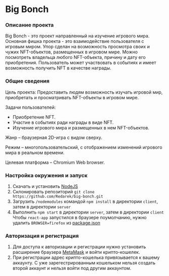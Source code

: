 # Big Bonch

### Описание проекта
Big Bonch - это проект направленный на изучение игрового мира. Основная фишка проекта - это взаимодействие пользователя с игровым миром.
Упор сделан на возможность просмотра своих и чужих NFT-объектов, размещенных в игровом мире. Можно посмотреть владельца любого NFT-объекта, причину и дату его приобретения. Пользователь может участвовать в событиях и имеет возможность получить NFT в качестве награды.

### Общие сведения

Цель проекта: Предоставить людям возможность изучать игровой мир, приобретать и просматривать NFT-объекты в игровом мире.

Задачи пользователей:
- Приобретение NFT.
- Участие в событиях ради награды в виде NFT.
- Изучение игрового мира и размещенных в нем NFT-объектов.

Жанр – браузерная 2D-игра с видом сверху.

Режим – многопользовательский, с отображением изменений игрового мира в реальном времени.

Целевая платформа – Chromium Web browser.

### Настройка окружения и запуск
1. Скачать и установить [NodeJS](https://nodejs.org)
2. Склонировать репозиторий `git clone https://github.com/Redarek/big-bonch.git`
3. Загрузить `/nodemodules` командой `npm install` в директории `client`, затем в директории `server`
4. Выполнить `npm start` в директории `server`, затем в директории `client`<br>Чтобы `react-app` запустился в браузере поумолчанию, нужно удалить `BROWSER=firefox` из [package.json](https://github.com/Redarek/big-bonch/blob/626c4444a023d8a50af520f5105be7e1c4003ef8/client/package.json#L33)

### Авторизация и регистрация
1. Для доступа к авторизации и регистрации нужно установить расширение браузера [MetaMask](https://chrome.google.com/webstore/detail/metamask/nkbihfbeogaeaoehlefnkodbefgpgknn?hl=en) и войти крипто-кошелек.
2. При регистрации адрес крипто-кошелька привязывается к вашему аккаунту. С уже зарегестрированным кошельком нельзя создать второй аккаунт и нельзя войти под другим аккаунтом.
